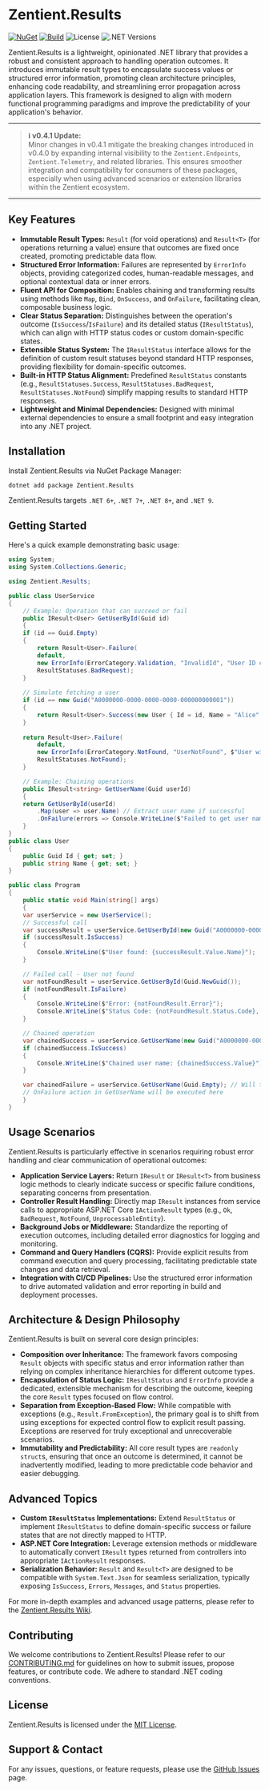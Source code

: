 ﻿# Zentient.Results

[![NuGet](https://img.shields.io/nuget/v/Zentient.Results?label=Zentient.Results)](https://www.nuget.org/packages/Zentient.Results)
[![Build](https://img.shields.io/github/actions/workflow/status/ulfbou/Zentient.Results/build.yml)](https://github.com/ulfbou/Zentient.Results/actions)
![License](https://img.shields.io/github/license/ulfbou/Zentient.Results)
![.NET Versions](https://img.shields.io/badge/.NET-6.0%20%7C%207.0%20%7C%208.0%20%7C%209.0-blue)

Zentient.Results is a lightweight, opinionated .NET library that provides a robust and consistent approach to handling operation outcomes. It introduces immutable result types to encapsulate success values or structured error information, promoting clean architecture principles, enhancing code readability, and streamlining error propagation across application layers. This framework is designed to align with modern functional programming paradigms and improve the predictability of your application's behavior.

---

> **ℹ️ v0.4.1 Update:**  
> Minor changes in v0.4.1 mitigate the breaking changes introduced in v0.4.0 by expanding internal visibility to the `Zentient.Endpoints`, `Zentient.Telemetry`, and related libraries. This ensures smoother integration and compatibility for consumers of these packages, especially when using advanced scenarios or extension libraries within the Zentient ecosystem.

---

## Key Features

  * **Immutable Result Types:** `Result` (for void operations) and `Result<T>` (for operations returning a value) ensure that outcomes are fixed once created, promoting predictable data flow.
  * **Structured Error Information:** Failures are represented by `ErrorInfo` objects, providing categorized codes, human-readable messages, and optional contextual data or inner errors.
  * **Fluent API for Composition:** Enables chaining and transforming results using methods like `Map`, `Bind`, `OnSuccess`, and `OnFailure`, facilitating clean, composable business logic.
  * **Clear Status Separation:** Distinguishes between the operation's outcome (`IsSuccess`/`IsFailure`) and its detailed status (`IResultStatus`), which can align with HTTP status codes or custom domain-specific states.
  * **Extensible Status System:** The `IResultStatus` interface allows for the definition of custom result statuses beyond standard HTTP responses, providing flexibility for domain-specific outcomes.
  * **Built-in HTTP Status Alignment:** Predefined `ResultStatus` constants (e.g., `ResultStatuses.Success`, `ResultStatuses.BadRequest`, `ResultStatuses.NotFound`) simplify mapping results to standard HTTP responses.
  * **Lightweight and Minimal Dependencies:** Designed with minimal external dependencies to ensure a small footprint and easy integration into any .NET project.

## Installation

Install Zentient.Results via NuGet Package Manager:

```bash
dotnet add package Zentient.Results
```


Zentient.Results targets `.NET 6+`, `.NET 7+`, `.NET 8+`, and `.NET 9`.

## Getting Started

Here's a quick example demonstrating basic usage:

```csharp
using System;
using System.Collections.Generic;

using Zentient.Results;

public class UserService
{
    // Example: Operation that can succeed or fail
    public IResult<User> GetUserById(Guid id)
    {
	if (id == Guid.Empty)
	{
	    return Result<User>.Failure(
		default,
		new ErrorInfo(ErrorCategory.Validation, "InvalidId", "User ID cannot be empty."),
		ResultStatuses.BadRequest);
	}
	
	// Simulate fetching a user
	if (id == new Guid("A0000000-0000-0000-0000-000000000001"))
	{
	    return Result<User>.Success(new User { Id = id, Name = "Alice" });
	}
	
	return Result<User>.Failure(
	    default,
	    new ErrorInfo(ErrorCategory.NotFound, "UserNotFound", $"User with ID {id} was not found."),
	    ResultStatuses.NotFound);
    }

    // Example: Chaining operations
    public IResult<string> GetUserName(Guid userId)
    {
	return GetUserById(userId)
	    .Map(user => user.Name) // Extract user name if successful
	    .OnFailure(errors => Console.WriteLine($"Failed to get user name: {errors[0].Message}")); // Log error
    }
}
public class User
{
    public Guid Id { get; set; }
    public string Name { get; set; }
}

public class Program
{
    public static void Main(string[] args)
    {
	var userService = new UserService();
    // Successful call
	var successResult = userService.GetUserById(new Guid("A0000000-0000-0000-0000-000000000001"));
	if (successResult.IsSuccess)
	{
	    Console.WriteLine($"User found: {successResult.Value.Name}");
	}

	// Failed call - User not found
	var notFoundResult = userService.GetUserById(Guid.NewGuid());
	if (notFoundResult.IsFailure)
	{
	    Console.WriteLine($"Error: {notFoundResult.Error}");
	    Console.WriteLine($"Status Code: {notFoundResult.Status.Code}, Description: {notFoundResult.Status.Description}");
	}

	// Chained operation
	var chainedSuccess = userService.GetUserName(new Guid("A0000000-0000-0000-0000-000000000001"));
	if (chainedSuccess.IsSuccess)
	{
	    Console.WriteLine($"Chained user name: {chainedSuccess.Value}");
	}

	var chainedFailure = userService.GetUserName(Guid.Empty); // Will trigger validation error
	// OnFailure action in GetUserName will be executed here
    }
}
```


## Usage Scenarios

Zentient.Results is particularly effective in scenarios requiring robust error handling and clear communication of operational outcomes:

  * **Application Service Layers:** Return `IResult` or `IResult<T>` from business logic methods to clearly indicate success or specific failure conditions, separating concerns from presentation.
  * **Controller Result Handling:** Directly map `IResult` instances from service calls to appropriate ASP.NET Core `IActionResult` types (e.g., `Ok`, `BadRequest`, `NotFound`, `UnprocessableEntity`).
  * **Background Jobs or Middleware:** Standardize the reporting of execution outcomes, including detailed error diagnostics for logging and monitoring.
  * **Command and Query Handlers (CQRS):** Provide explicit results from command execution and query processing, facilitating predictable state changes and data retrieval.
  * **Integration with CI/CD Pipelines:** Use the structured error information to drive automated validation and error reporting in build and deployment processes.

## Architecture & Design Philosophy

Zentient.Results is built on several core design principles:

  * **Composition over Inheritance:** The framework favors composing `Result` objects with specific status and error information rather than relying on complex inheritance hierarchies for different outcome types.
  * **Encapsulation of Status Logic:** `IResultStatus` and `ErrorInfo` provide a dedicated, extensible mechanism for describing the outcome, keeping the core `Result` types focused on flow control.
  * **Separation from Exception-Based Flow:** While compatible with exceptions (e.g., `Result.FromException`), the primary goal is to shift from using exceptions for expected control flow to explicit result passing. Exceptions are reserved for truly exceptional and unrecoverable scenarios.
  * **Immutability and Predictability:** All core result types are `readonly struct`s, ensuring that once an outcome is determined, it cannot be inadvertently modified, leading to more predictable code behavior and easier debugging.

## Advanced Topics

  * **Custom `IResultStatus` Implementations:** Extend `ResultStatus` or implement `IResultStatus` to define domain-specific success or failure states that are not directly mapped to HTTP.
  * **ASP.NET Core Integration:** Leverage extension methods or middleware to automatically convert `IResult` types returned from controllers into appropriate `IActionResult` responses.
  * **Serialization Behavior:** `Result` and `Result<T>` are designed to be compatible with `System.Text.Json` for seamless serialization, typically exposing `IsSuccess`, `Errors`, `Messages`, and `Status` properties.

For more in-depth examples and advanced usage patterns, please refer to the [Zentient.Results Wiki](https://github.com/ulfbou/Zentient.Results/wiki).

## Contributing

We welcome contributions to Zentient.Results! Please refer to our [CONTRIBUTING.md](https://github.com/ulfbou/Zentient.Results/blob/main/CONTRIBUTING.md) for guidelines on how to submit issues, propose features, or contribute code. We adhere to standard .NET coding conventions.

## License

Zentient.Results is licensed under the [MIT License](https://github.com/ulfbou/Zentient.Results/blob/main/LICENSE).

## Support & Contact

For any issues, questions, or feature requests, please use the [GitHub Issues](https://github.com/ulfbou/Zentient.Results/issues) page.

